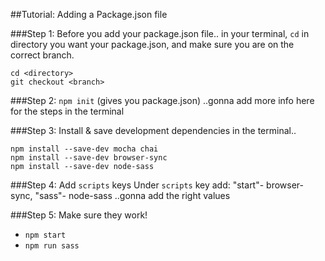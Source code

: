 ##Tutorial: Adding a Package.json file

###Step 1:
Before you add your package.json file..
in your terminal, `cd` in directory you want your package.json, and make sure you are on the correct branch.
```
cd <directory>
git checkout <branch>
```

###Step 2:
`npm init` (gives you package.json) 
..gonna add more info here for the steps in the terminal

###Step 3: Install & save development dependencies
in the terminal..
```
npm install --save-dev mocha chai
npm install --save-dev browser-sync
npm install --save-dev node-sass
```

###Step 4: Add `scripts` keys
Under `scripts` key add: "start"- browser-sync, "sass"- node-sass
..gonna add the right values

###Step 5: Make sure they work!
- `npm start`
- `npm run sass`
